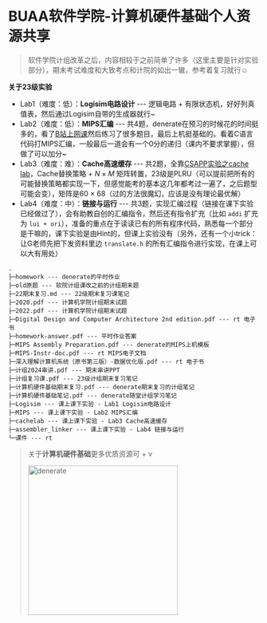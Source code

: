 # BUAA软件学院-计算机硬件基础个人资源共享

> 软件学院计组改革之后，内容相较于之前简单了许多（这里主要是针对实验部分），期末考试难度和大致考点和计院的如出一辙，参考着复习就行☺️

**关于23级实验**

- Lab1（难度：低）：**Logisim电路设计** --- 逻辑电路 + 有限状态机，好好列真值表，然后通过Logisim自带的生成器就行~
- Lab2（难度：低）：**MIPS汇编** --- 共4题，denerate在预习的时候花的时间挺多的，看了[B站上网课](https://www.bilibili.com/video/BV19J411y7pA/?spm_id_from=333.337.search-card.all.click&vd_source=d178a86a05c06cf688ae3c86d8d7f20d)然后练习了很多题目，最后上机挺基础的。看着C语言代码打MIPS汇编，一般最后一道会有一个0分的递归（课内不要求掌握），但做了可以加分~
- Lab3（难度：难）：**Cache高速缓存** --- 共2题，全靠[CSAPP实验之cache lab](https://zhuanlan.zhihu.com/p/79058089)，Cache替换策略 + $N \times M$ 矩阵转置，23级是PLRU（可以提前把所有的可能替换策略都实现一下，但感觉能考的基本这几年都考过一遍了，之后题型可能会变），矩阵是60 $\times$ 68（过的方法很魔幻，应该是没有理论最优解）
- Lab4（难度：中）：**链接与运行** --- 共3题，实现汇编过程（链接在课下实验已经做过了），会有助教自创的汇编指令，然后还有指令扩充（比如 `addi` 扩充为 `lui + ori`），准备的重点在于读读已有的所有程序代码，熟悉每一个部分是干嘛的，课下实验是由Hint的，但课上实验没有（另外，还有一个小trick：让G老师先把下发资料里边 `translate.h` 的所有汇编指令进行实现，在课上可以大有用处）

```
.
├─homework --- denerate的平时作业
├─old原题 --- 软院计组课改之前的计组期末题
├─22期末复习.md --- 22级期末复习课笔记
├─2020.pdf --- 计算机学院计组期末试题
├─2022.pdf --- 计算机学院计组期末试题
├─Digital Design and Computer Architecture 2nd edition.pdf --- rt 电子书
├─homework-answer.pdf --- 平时作业答案
├─MIPS Assembly Preparation.pdf --- denerate的MIPS上机模板
├─MIPS-Instr-doc.pdf --- rt MIPS电子文档
├─深入理解计算机系统（原书第三版）-数据优化版.pdf --- rt 电子书
├─计组2024串讲.pdf --- 期末串讲PPT
├─计组复习课.pdf --- 23级计组期末复习笔记
├─计算机硬件基础期末复习.pdf --- denerate期末复习的计组笔记
├─计算机硬件基础笔记.pdf --- denerate随堂计组学习笔记
├─Logisim --- 课上课下实验 - Lab1 Logisim电路设计
├─MIPS --- 课上课下实验 - Lab2 MIPS汇编
├─cachelab --- 课上课下实验 - Lab3 Cache高速缓存
├─assembler_linker --- 课上课下实验 - Lab4 链接与运行
└─课件 --- rt
```

> 关于**计算机硬件基础**更多优质资源可 + v
> 
> <img src="https://s2.loli.net/2025/01/08/XtGqHAxlpKQhrEY.jpg" alt="denerate" style="width: 300px; height: auto;">